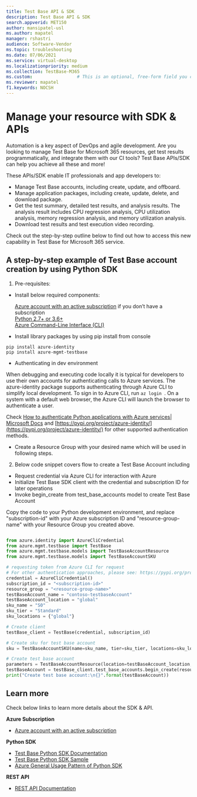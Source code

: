 ```yaml
---
title: Test Base API & SDK
description: Test Base API & SDK
search.appverid: MET150
author: mansipatel-usl
ms.author: mapatel
manager: rshastri
audience: Software-Vendor
ms.topic: troubleshooting
ms.date: 07/06/2021
ms.service: virtual-desktop
ms.localizationpriority: medium
ms.collection: TestBase-M365
ms.custom:                 # This is an optional, free-form field you can use to define your own collection of articles. If you have more than one value, format as a bulleted list. This field truncates to something like 144 characters (inclusive of spaces) so keep it short.
ms.reviewer: mapatel
f1.keywords: NOCSH
---
```


# Manage your resource with SDK & APIs
Automation is a key aspect of DevOps and agile development. Are you looking to manage Test Base for Microsoft 365 resources, get test results programmatically, and integrate them with our CI tools? Test Base APIs/SDK can help you achieve all these and more! 

These APIs/SDK enable IT professionals and app developers to: 
- Manage Test Base accounts, including create, update, and offboard. 
- Manage application packages, including create, update, delete, and download package. 
- Get the test summary, detailed test results, and analysis results. The analysis result includes CPU regression analysis, CPU utilization analysis, memory regression analysis, and memory utilization analysis. 
- Download test results and test execution video recording.  

Check out the step-by-step outline below to find out how to access this new capability in Test Base for Microsoft 365 service.

## A step-by-step example of Test Base account creation by using Python SDK

1. Pre-requisites: 

- Install below required components: 

    [Azure account with an active subscription](https://azure.microsoft.com/free/?utm_source=campaign&utm_campaign=python-dev-center&mktingSource=environment-setup) if you don’t have a subscription<br>
    [Python 2.7+ or 3.6+](https://www.python.org/downloads)<br>
    [Azure Command-Line Interface (CLI)](/cli/azure/install-azure-cli) <br>

- Install library packages by using pip install from console 

```
pip install azure-identity 
pip install azure-mgmt-testbase
```

- Authenticating in dev environment 

When debugging and executing code locally it is typical for developers to use their own accounts for authenticating calls to Azure services. The azure-identity package supports authenticating through Azure CLI to simplify local development. To sign in to Azure CLI, run ```az login ```. On a system with a default web browser, the Azure CLI will launch the browser to authenticate a user. 

Check [How to authenticate Python applications with Azure services| Microsoft Docs](/azure/developer/python/azure-sdk-authenticate)  and [https://pypi.org/project/azure-identity/](https://pypi.org/project/azure-identity/) for other supported authentication methods. 

 - Create a Resource Group with your desired name which will be used in following steps. 

2. Below code snippet covers flow to create a Test Base Account including 

- Request credential via Azure CLI for interaction with Azure 
- Initialize Test Base SDK client with the credential and subscription ID for later operations 
- Invoke begin_create from test_base_accounts model to create Test Base Account 

Copy the code to your Python development environment, and replace "subscription-id" with your Azure subscription ID and "resource-group-name" with your Resource Group you created above. 

 
```python

from azure.identity import AzureCliCredential
from azure.mgmt.testbase import TestBase
from azure.mgmt.testbase.models import TestBaseAccountResource
from azure.mgmt.testbase.models import TestBaseAccountSKU

# requesting token from Azure CLI for request
# For other authentication approaches, please see: https://pypi.org/project/azure-identity/
credential = AzureCliCredential()
subscription_id = "<subscription-id>"
resource_group = "<resource-group-name>"
testBaseAccount_name = "contoso-testbaseAccount"
testBaseAccount_location = "global"
sku_name = "S0"
sku_tier = "Standard"
sku_locations = {"global"}

# Create client
testBase_client = TestBase(credential, subscription_id)

# Create sku for test base account
sku = TestBaseAccountSKU(name=sku_name, tier=sku_tier, locations=sku_locations)

# Create test base account
parameters = TestBaseAccountResource(location=testBaseAccount_location, sku=sku)
testBaseAccount = testBase_client.test_base_accounts.begin_create(resource_group, testBaseAccount_name, parameters).result()
print("Create test base account:\n{}".format(testBaseAccount))

```


## Learn more 

Check below links to learn more details about the SDK & API. 

**Azure Subscription** 

- [Azure account with an active subscription](https://azure.microsoft.com/free/?utm_source=campaign&utm_campaign=python-dev-center&mktingSource=environment-setup)

**Python SDK** 

- [Test Base Python SDK Documentation](/python/api/overview/azure/mgmt-testbase-readme)
- [Test Base Python SDK Sample](https://aka.ms/testbase-sample-py)
- [Azure General Usage Pattern of Python SDK](/azure/developer/python/azure-sdk-overview#provision-and-manage-azure-resources-with-management-libraries)

**REST API**  

- [REST API Documentation](https://aka.ms/testbase-api)  
